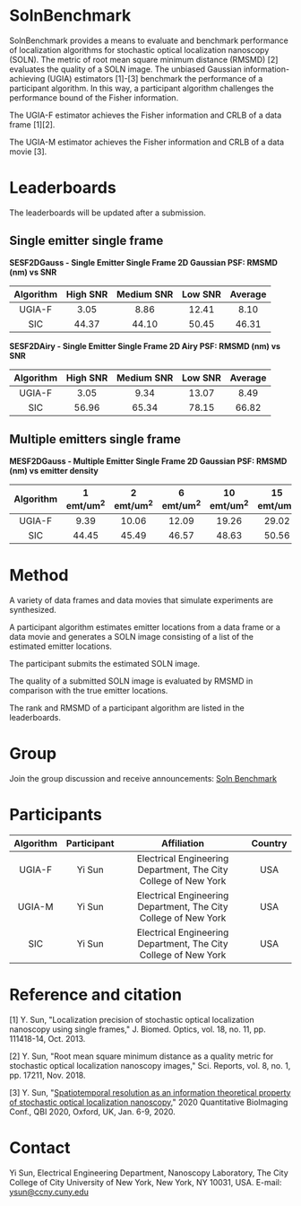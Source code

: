 # SolnBenchmark
SolnBenchmark provides a means to evaluate and benchmark performance of localization algorithms for stochastic optical localization nanoscopy (SOLN). The metric of root mean square minimum distance (RMSMD) [2] evaluates the quality of a SOLN image. The unbiased Gaussian information-achieving (UGIA) estimators [1]-[3] benchmark the performance of a participant algorithm. In this way, a participant algorithm challenges the performance bound of the Fisher information. 

The UGIA-F estimator achieves the Fisher information and CRLB of a data frame [1][2].

The UGIA-M estimator achieves the Fisher information and CRLB of a data movie [3].

# Leaderboards
The leaderboards will be updated after a submission. 

## Single emitter single frame

**SESF2DGauss - Single Emitter Single Frame 2D Gaussian PSF: RMSMD (nm) vs SNR**

| Algorithm |High SNR |Medium SNR |Low SNR |Average|
|:-------:|:------:|:--------:|:-----:|:-----:|
|UGIA-F     |3.05   |8.86     |12.41 |8.10  |
|SIC      |44.37  |44.10    |50.45 |46.31|

**SESF2DAiry - Single Emitter Single Frame 2D Airy PSF: RMSMD (nm) vs SNR**

| Algorithm |High SNR |Medium SNR |Low SNR |Average|
|:-------:|:------:|:--------:|:-----:|:-----:|
|UGIA-F     |3.05|9.34|13.07|8.49|
|SIC      |56.96|65.34|78.15|66.82|

## Multiple emitters single frame

**MESF2DGauss - Multiple Emitter Single Frame 2D Gaussian PSF: RMSMD (nm) vs emitter density**

| Algorithm |1 emt/um<sup>2</sup>|2 emt/um<sup>2</sup>|6 emt/um<sup>2</sup>|10 emt/um<sup>2</sup>|15 emt/um<sup>2</sup>|Average|
|:-------:|:------:|:--------:|:-----:|:-----:|:-----:|:-----:|
|UGIA-F     |9.39   |10.06     |12.09 |19.26  |29.02 |15.96|
|SIC        |44.45  |45.49     |46.57 |48.63  |50.56 |47.14|

# Method
A variety of data frames and data movies that simulate experiments are synthesized. 

A participant algorithm estimates emitter locations from a data frame or a data movie and generates a SOLN image consisting of a list of the estimated emitter locations. 

The participant submits the estimated SOLN image. 

The quality of a submitted SOLN image is evaluated by RMSMD in comparison with the true emitter locations. 

The rank and RMSMD of a participant algorithm are listed in the leaderboards. 

# Group
Join the group discussion and receive announcements: [Soln Benchmark](https://groups.google.com/forum/#!forum/soln-benchmark)

# Participants

|Algorithm |Participant |Affiliation |Country |
|:-------:|:------:|:--------:|:-----:|
|UGIA-F     |Yi Sun | Electrical Engineering Department, The City College of New York |USA |
|UGIA-M     |Yi Sun | Electrical Engineering Department, The City College of New York |USA |
|SIC      |Yi Sun | Electrical Engineering Department, The City College of New York |USA |

# Reference and citation
[1] Y. Sun, "Localization precision of stochastic optical localization nanoscopy using single frames," J. Biomed. Optics, vol. 18, no. 11, pp. 111418-14, Oct. 2013.

[2] Y. Sun, "Root mean square minimum distance as a quality metric for stochastic optical localization nanoscopy images," Sci. Reports, vol. 8, no. 1, pp. 17211, Nov. 2018.

[3] Y. Sun, "[Spatiotemporal resolution as an information theoretical property of stochastic optical localization nanoscopy](https://www.researchgate.net/publication/335798848_Spatiotemporal_Resolution_as_an_Information_Theoretical_Property_of_Stochastic_Optical_Localization_Nanoscopy)," 2020 Quantitative BioImaging Conf., QBI 2020, Oxford, UK, Jan. 6-9, 2020. 

# Contact

Yi Sun, Electrical Engineering Department, Nanoscopy Laboratory, The City College of City University of New York, New York, NY 10031, USA. E-mail: ysun@ccny.cuny.edu
